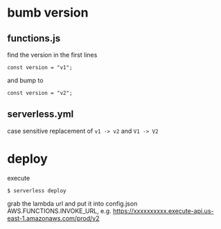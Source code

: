 # bumb version

## functions.js

find the version in the first lines
```
const version = "v1";
```
and bump to
```
const version = "v2";
```

## serverless.yml

case sensitive replacement of ```v1 -> v2``` and ```V1 -> V2```

# deploy

execute
```
$ serverless deploy
```

grab the lambda url and put it into config.json AWS.FUNCTIONS.INVOKE_URL, e.g. https://xxxxxxxxxx.execute-api.us-east-1.amazonaws.com/prod/v2
